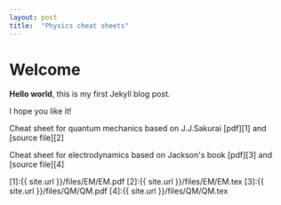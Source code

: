 ```yaml
---
layout: post
title:  "Physics cheat sheets"
---
```


# Welcome

**Hello world**, this is my first Jekyll blog post.

I hope you like it!


Cheat sheet for quantum mechanics based on J.J.Sakurai [pdf][1] and [source file][2]


Cheat sheet for electrodynamics based on Jackson's book [pdf][3] and [source file][4]


[1]:{{ site.url }}/files/EM/EM.pdf
[2]:{{ site.url }}/files/EM/EM.tex
[3]:{{ site.url }}/files/QM/QM.pdf
[4]:{{ site.url }}/files/QM/QM.tex